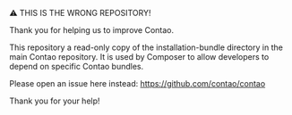 ⚠ THIS IS THE WRONG REPOSITORY!

Thank you for helping us to improve Contao.

This repository a read-only copy of the installation-bundle directory in the
main Contao repository. It is used by Composer to allow developers to depend on
specific Contao bundles.

Please open an issue here instead: https://github.com/contao/contao

Thank you for your help!
